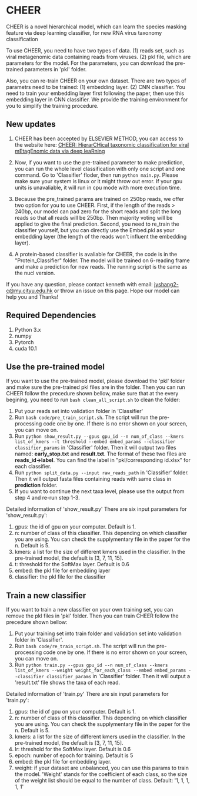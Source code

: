 # CHEER
CHEER is a novel hierarchical model, which can learn the species masking feature via deep learning classifier, for new RNA virus taxonomy classification

To use CHEER, you need to have two types of data. (1) reads set, such as viral metagenomic data containing reads from viruses. (2) pkl file, which are parameters for the model. For the parameters, you can download the pre-trained parameters in 'pkl' folder. 

Also, you can re-train CHEER on your own dataset. There are two types of parametrs need to be trained: (1) embedding layer. (2) CNN classifier. You need to train your embedding layer first following the paper, then use this embedding layer in CNN classifier. We provide the training environment for you to simplify the training procedure. 

## New updates
1. CHEER has been accepted by ELSEVIER METHOD, you can access to the website here: [CHEER: HierarCHical taxonomic classification for viral mEtagEnomic data via deep leaRning](https://doi.org/10.1016/j.ymeth.2020.05.018)

2. Now, if you want to use the pre-trained parameter to make prediction, you can run the whole level classification with only one script and one command. Go to 'Classifier' floder, then run `python main.py`. Please make sure your system is linux or it might throw out error. If your gpu units is unavaliable, it will run in cpu mode with more execution time.

3. Because the pre_trained params are trained on 250bp reads, we offer two option for you to use CHEER. First, if the length of the reads > 240bp, our model can pad zero for the short reads and split the long reads so that all reads will be 250bp. Then majority voting will be applied to give the final prediction. Second, you need to re_train the classifier yourself, but you can directly use the Embed.pkl as your embedding layer (the length of the reads won't influent the embedding layer).

4. A protein-based classifier is avaliable for CHEER, the code is in the "Protein_Classifier" folder. The model will be trained on 6-reading frame and make a prediction for new reads. The running script is the same as the nucl version.

If you have any question, please contact kenneth with email: jyshang2-c@my.cityu.edu.hk or throw an issue on this page. Hope our model can help you and Thanks!

## Required Dependencies
1. Python 3.x
2. numpy
3. Pytorch
4. cuda 10.1


## Use the pre-trained model
If you want to use the pre-trained model, please download the 'pkl' folder and make sure the pre-trained pkl files are in the folder. Then you can run CHEER follow the precedure shown bellow, make sure that at the every begining, you need to run `bash clean_all_script.sh` to clean the folder:

1. Put your reads set into validation folder in 'Classifier'
2. Run `bash code/pre_train_script.sh`. The script will run the pre-processing code one by one. If there is no error shown on your screen, you can move on.
3. Run `python show_result.py --gpus gpu_id --n num_of_class --kmers list_of_kmers --t threshold --embed embed_params --classifier classifier_params` in 'Classifier' folder. Then it will output two files named: **early_stop.txt** and **result.txt**. The format of these two files are **reads_id->label**. You can find the label in "pkl/corresponding id.xlsx" for each classifier.
4. Run `python split_data.py --input raw_reads_path` in 'Classifier' folder. Then it will output fasta files containing reads with same class in **prediction** folder.
5. If you want to continue the next taxa level, please use the output from step 4 and re-run step 1-3.

Detailed information of 'show_result.py'
There are six input parameters for 'show_result.py':
1. gpus: the id of gpu on your computer. Default is 1.
2. n: number of class of this classifier. This depending on which classifier you are using. You can check the supplymentary file in the paper for the n. Default is 5.
3. kmers: a list for the size of different kmers used in the classifier. In the pre-trained model, the default is [3, 7, 11, 15].
4. t: threshold for the SoftMax layer. Default is 0.6
5. embed: the pkl file for embedding layer
6. classifier: the pkl file for the classifier 


## Train a new classifier
If you want to train a new classifier on your own training set, you can remove the pkl files in 'pkl' folder. Then you can train CHEER follow the precedure shown bellow:

1. Put your training set into train folder and validation set into validation folder in 'Classifier'. 
2. Run `bash code/re_train_script.sh`. The script will run the pre-processing code one by one. If there is no error shown on your screen, you can move on.
3. Run `python train.py --gpus gpu_id --n num_of_class --kmers list_of_kmers --weight weight_for_each_class --embed embed_params --classifier classifier_params` in 'Classifier' folder. Then it will output a 'result.txt' file shows the taxa of each read.

Detailed information of 'train.py'
There are six input parameters for 'train.py':
1. gpus: the id of gpu on your computer. Default is 1.
2. n: number of class of this classifier. This depending on which classifier you are using. You can check the supplymentary file in the paper for the n. Default is 5.
3. kmers: a list for the size of different kmers used in the classifier. In the pre-trained model, the default is [3, 7, 11, 15].
4. lr: threshold for the SoftMax layer. Default is 0.6
5. epoch: number of epoch for training. Default is 5
6. embed: the pkl file for embedding layer.
7. weight: if your dataset are unbalanced, you can use this params to train the model. 'Weight' stands for the coefficient of each class, so the size of the weight list should be equal to the number of class. Default: '1, 1, 1, 1, 1'



